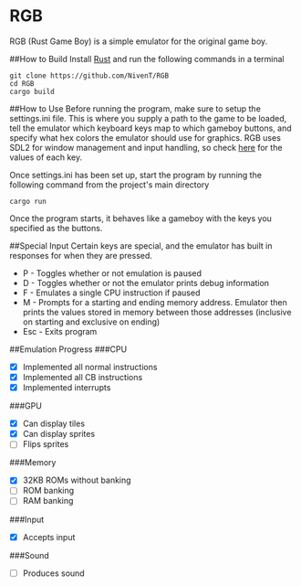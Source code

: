 # RGB
RGB (Rust Game Boy) is a simple emulator for the original game boy.

##How to Build
Install [Rust](https://www.rust-lang.org/en-US/) and run the following commands in a terminal
````
git clone https://github.com/NivenT/RGB
cd RGB
cargo build
````

##How to Use
Before running the program, make sure to setup the settings.ini file. This is where you supply a path to the game to be loaded, tell the emulator which keyboard keys map to which gameboy buttons, and specify what hex colors the emulator should use for graphics. RGB uses SDL2 for window management and input handling, so check [here](https://github.com/AngryLawyer/rust-sdl2/blob/master/sdl2-sys/src/keycode.rs) for the values of each key.

Once settings.ini has been set up, start the program by running the following command from the project's main directory
```
cargo run
```

Once the program starts, it behaves like a gameboy with the keys you specified as the buttons.

##Special Input
Certain keys are special, and the emulator has built in responses for when they are pressed.

* P - Toggles whether or not emulation is paused
* D - Toggles whether or not the emulator prints debug information
* F - Emulates a single CPU instruction if paused
* M - Prompts for a starting and ending memory address. Emulator then prints the values stored in memory between those addresses (inclusive on starting and exclusive on ending)
* Esc - Exits program

##Emulation Progress
###CPU
- [X] Implemented all normal instructions
- [X] Implemented all CB instructions
- [X] Implemented interrupts

###GPU
- [X] Can display tiles
- [X] Can display sprites
- [ ] Flips sprites

###Memory
- [X] 32KB ROMs without banking
- [ ] ROM banking
- [ ] RAM banking

###Input
- [X] Accepts input

###Sound
- [ ] Produces sound

